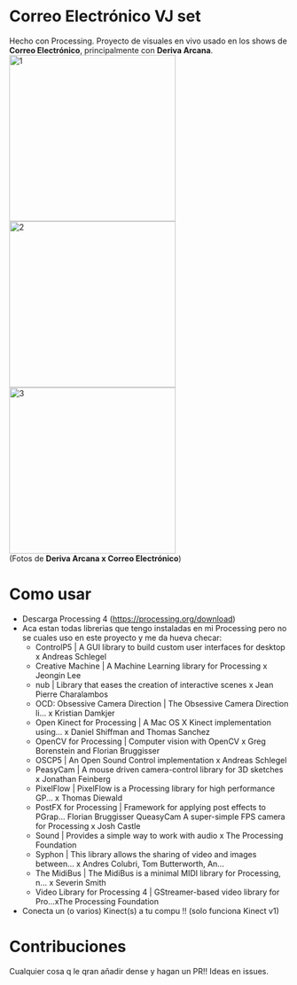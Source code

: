 # Correo Electrónico VJ set
Hecho con Processing.
Proyecto de visuales en vivo usado en los shows de **Correo Electrónico**, principalmente con **Deriva Arcana**.
\
<img width="300" alt="1" src="https://github.com/maximocampo/email_deriva_vj.v1/assets/37165820/c75bbbf8-5243-446d-ad05-25467866654d">
<img width="300" alt="2" src="https://github.com/maximocampo/email_deriva_vj.v1/assets/37165820/e98b5b38-2b03-40c9-845f-c89e704f756f">
<img width="300" alt="3" src="https://github.com/maximocampo/email_deriva_vj.v1/assets/37165820/63dc9065-e2fd-4229-98d8-fc6784414e70">
\
(Fotos de **Deriva Arcana x Correo Electrónico**)

# Como usar 
- Descarga Processing 4 (https://processing.org/download)
- Aca estan todas librerias que tengo instaladas en mi Processing pero no se cuales uso en este proyecto y me da hueva checar:
  - ControlP5 | A GUI library to build custom user interfaces for desktop x Andreas Schlegel
  - Creative Machine | A Machine Learning library for Processing x Jeongin Lee
  - nub | Library that eases the creation of interactive scenes x Jean Pierre Charalambos
  - OCD: Obsessive Camera Direction | The Obsessive Camera Direction li... x Kristian Damkjer
  - Open Kinect for Processing | A Mac OS X Kinect implementation using... x Daniel Shiffman and Thomas Sanchez
  - OpenCV for Processing | Computer vision with OpenCV x Greg Borenstein and Florian Bruggisser
  - OSCP5 | An Open Sound Control implementation x Andreas Schlegel
  - PeasyCam | A mouse driven camera-control library for 3D sketches x Jonathan Feinberg
  - PixelFlow | PixelFlow is a Processing library for high performance GP... x Thomas Diewald
  - PostFX for Processing | Framework for applying post effects to PGrap... Florian Bruggisser QueasyCam A super-simple FPS camera for Processing x Josh Castle
  - Sound | Provides a simple way to work with audio x The Processing Foundation
  - Syphon | This library allows the sharing of video and images between... x Andres Colubri, Tom Butterworth, An...
  - The MidiBus | The MidiBus is a minimal MIDI library for Processing, n... x Severin Smith
  - Video Library for Processing 4 | GStreamer-based video library for Pro...xThe Processing Foundation
- Conecta un (o varios) Kinect(s) a tu compu !! (solo funciona Kinect v1)

# Contribuciones
Cualquier cosa q le qran añadir dense y hagan un PR!! Ideas en issues.

